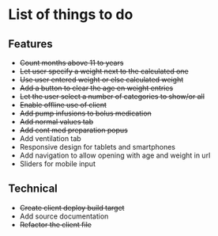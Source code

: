 # List of things to do

## Features
* ~~Count months above 11 to years~~
* ~~Let user specify a weight next to the calculated one~~
* ~~Use user entered weight or else calculated weight~~
* ~~Add a button to clear the age en weight entries~~
* ~~Let the user select a number of categories to show/or all~~
* ~~Enable offline use of client~~
* ~~Add pump infusions to bolus medication~~
* ~~Add normal values tab~~
* ~~Add cont med preparation popus~~
* Add ventilation tab
* Responsive design for tablets and smartphones
* Add navigation to allow opening with age and weight in url
* Sliders for mobile input

## Technical
* ~~Create client deploy build target~~
* Add source documentation
* ~~Refactor the client file~~

